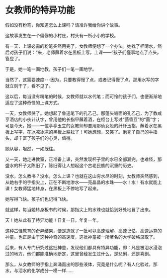 # 女教师的特异功能

假如没有粉笔，你知道怎么上课吗？请准许我给你讲个故事。 

这故事发生在一个偏僻的小村庄，村头有一所小小的学校。 

有一天，上课必需的粉笔突然用完了，女教师便想了一个办法。她找了杯清水，然后对孩子们说：“来，老师蘸着水在黑板上写，上课——”孩子们懂事地点了点头，答应了。 

于是，她一笔一画地教，孩子们一笔一画地学。 

当然了，这需要速度---因为，只要教得慢了点，或者记得慢了点，那用水写的字就立刻干了，看不见了。 

这以后，每当没有粉笔的时候，女教师就以水代笔；而可怜的孩子们，也便渐渐地适应了这种奇怪的上课方式。 

一天，女教师哭了。她想起了鲁迅笔下的孔乙己。那蓬头垢面的孔乙己，为了教咸亨酒店的小伙计认字，曾用他的长指甲蘸着酒，在柜台上写过“茴香豆”的“茴”字；可是今天，她——一位亭亭玉立的女教师却要用那仙女般的纤纤玉指，蘸着水在黑板上写字，在冰凉冰凉的黑板上耕耘了！可她想想，又笑了。磨秃了自己的手指头，却丰富了孩子们的心灵，值得。 

她从容，坦然，一如既往。 

又一天，她走进教室，正准备上课，突然发现杯子里的水已全部漏完。也难怪，那盛水的杯子太陈旧了，陈旧得让人想起这个古老民族的沉重的历史。 

没水，怎么教书？没水，怎么上课？也就在这山穷水尽的时刻，女教师突然感到，从她右手的手指尖上，正在不断地渗水——亮晶晶的水珠——水！水！有水就能上课！女教师猛地转身，在黑板上不停地写了起来。 

她写得飞快。孩子们也记得飞快。 

就这样，每当她转身板书的时候，那指尖上的水珠也就恰到好处地冒了出来。 

天！她从此有了特异功能！日复一日，年复一年。 

这种古怪教育的奇异结果，便是造就了一批可以高速理解、高速记忆、高速运算的神童。也正是由于这种神奇的高速度，这批神童被一所著名的大学破格录取了。 

后来，有人专门研究过这批神童，发现他们都具有特异功能，即：凡是被泪水浸泡过的地方，他们都能准确地断定，这里曾经发生过什么，是悲剧，还是喜剧。 

那么，从女教师的手指上奔涌而出的那些液体，究竟是什么呢？有人化验过，那水，与泪水的化学成分一模一样……
 